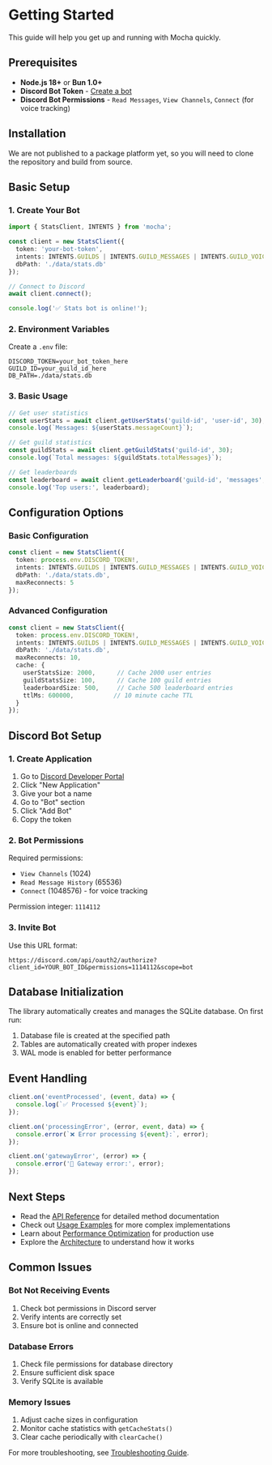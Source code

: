 # Getting Started

This guide will help you get up and running with Mocha quickly.

## Prerequisites

- **Node.js 18+** or **Bun 1.0+**
- **Discord Bot Token** - [Create a bot](https://discord.com/developers/applications)
- **Discord Bot Permissions** - `Read Messages`, `View Channels`, `Connect` (for voice tracking)

## Installation

We are not published to a package platform yet, so you will need to clone the repository and build from source.

## Basic Setup

### 1. Create Your Bot

```typescript
import { StatsClient, INTENTS } from 'mocha';

const client = new StatsClient({
  token: 'your-bot-token',
  intents: INTENTS.GUILDS | INTENTS.GUILD_MESSAGES | INTENTS.GUILD_VOICE_STATES,
  dbPath: './data/stats.db'
});

// Connect to Discord
await client.connect();

console.log('✅ Stats bot is online!');
```

### 2. Environment Variables

Create a `.env` file:

```env
DISCORD_TOKEN=your_bot_token_here
GUILD_ID=your_guild_id_here
DB_PATH=./data/stats.db
```

### 3. Basic Usage

```typescript
// Get user statistics
const userStats = await client.getUserStats('guild-id', 'user-id', 30);
console.log(`Messages: ${userStats.messageCount}`);

// Get guild statistics
const guildStats = await client.getGuildStats('guild-id', 30);
console.log(`Total messages: ${guildStats.totalMessages}`);

// Get leaderboards
const leaderboard = await client.getLeaderboard('guild-id', 'messages', 10, 30);
console.log('Top users:', leaderboard);
```

## Configuration Options

### Basic Configuration

```typescript
const client = new StatsClient({
  token: process.env.DISCORD_TOKEN!,
  intents: INTENTS.GUILDS | INTENTS.GUILD_MESSAGES | INTENTS.GUILD_VOICE_STATES,
  dbPath: './data/stats.db',
  maxReconnects: 5
});
```

### Advanced Configuration

```typescript
const client = new StatsClient({
  token: process.env.DISCORD_TOKEN!,
  intents: INTENTS.GUILDS | INTENTS.GUILD_MESSAGES | INTENTS.GUILD_VOICE_STATES,
  dbPath: './data/stats.db',
  maxReconnects: 10,
  cache: {
    userStatsSize: 2000,      // Cache 2000 user entries
    guildStatsSize: 100,      // Cache 100 guild entries
    leaderboardSize: 500,     // Cache 500 leaderboard entries
    ttlMs: 600000,           // 10 minute cache TTL
  }
});
```

## Discord Bot Setup

### 1. Create Application

1. Go to [Discord Developer Portal](https://discord.com/developers/applications)
2. Click "New Application"
3. Give your bot a name
4. Go to "Bot" section
5. Click "Add Bot"
6. Copy the token

### 2. Bot Permissions

Required permissions:
- `View Channels` (1024)
- `Read Message History` (65536)
- `Connect` (1048576) - for voice tracking

Permission integer: `1114112`

### 3. Invite Bot

Use this URL format:
```
https://discord.com/api/oauth2/authorize?client_id=YOUR_BOT_ID&permissions=1114112&scope=bot
```

## Database Initialization

The library automatically creates and manages the SQLite database. On first run:

1. Database file is created at the specified path
2. Tables are automatically created with proper indexes
3. WAL mode is enabled for better performance

## Event Handling

```typescript
client.on('eventProcessed', (event, data) => {
  console.log(`✅ Processed ${event}`);
});

client.on('processingError', (error, event, data) => {
  console.error(`❌ Error processing ${event}:`, error);
});

client.on('gatewayError', (error) => {
  console.error('🔌 Gateway error:', error);
});
```

## Next Steps

- Read the [API Reference](./api-reference.md) for detailed method documentation
- Check out [Usage Examples](./examples.md) for more complex implementations
- Learn about [Performance Optimization](./performance.md) for production use
- Explore the [Architecture](./architecture.md) to understand how it works

## Common Issues

### Bot Not Receiving Events

1. Check bot permissions in Discord server
2. Verify intents are correctly set
3. Ensure bot is online and connected

### Database Errors

1. Check file permissions for database directory
2. Ensure sufficient disk space
3. Verify SQLite is available

### Memory Issues

1. Adjust cache sizes in configuration
2. Monitor cache statistics with `getCacheStats()`
3. Clear cache periodically with `clearCache()`

For more troubleshooting, see [Troubleshooting Guide](./troubleshooting.md).
